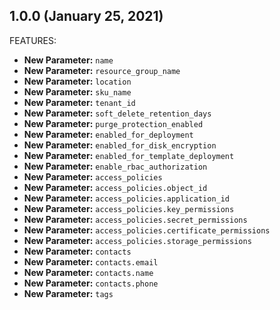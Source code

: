 ## 1.0.0 (January 25, 2021)

FEATURES:

* **New Parameter:** `name`
* **New Parameter:** `resource_group_name`
* **New Parameter:** `location`
* **New Parameter:** `sku_name`
* **New Parameter:** `tenant_id`
* **New Parameter:** `soft_delete_retention_days`
* **New Parameter:** `purge_protection_enabled`
* **New Parameter:** `enabled_for_deployment`
* **New Parameter:** `enabled_for_disk_encryption`
* **New Parameter:** `enabled_for_template_deployment`
* **New Parameter:** `enable_rbac_authorization`
* **New Parameter:** `access_policies`
* **New Parameter:** `access_policies.object_id`
* **New Parameter:** `access_policies.application_id`
* **New Parameter:** `access_policies.key_permissions`
* **New Parameter:** `access_policies.secret_permissions`
* **New Parameter:** `access_policies.certificate_permissions`
* **New Parameter:** `access_policies.storage_permissions`
* **New Parameter:** `contacts`
* **New Parameter:** `contacts.email`
* **New Parameter:** `contacts.name`
* **New Parameter:** `contacts.phone`
* **New Parameter:** `tags`